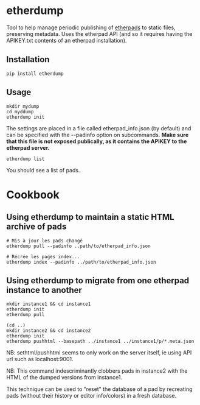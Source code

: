 etherdump
=========

Tool to help manage periodic publishing of [etherpads](http://etherpad.org/) to static files, preserving metadata. Uses the etherpad API (and so it requires having the APIKEY.txt contents of an etherpad installation).


Installation
-------------

    pip install etherdump

Usage
---------------
	mkdir mydump
	cd myddump
	etherdump init

The settings are placed in a file called etherpad_info.json (by default) and can be specified with the --padinfo option on subcommands. **Make sure that this file is not exposed publically, as it contains the APIKEY to the etherpad server.**

	etherdump list

You should see a list of pads.



Cookbook
========================

Using etherdump to maintain a static HTML archive of pads
-------------------------------------------------------------------

	# Mis à jour les pads changé
	etherdump pull --padinfo ..path/to/etherpad_info.json

	# Récrée les pages index...
	etherdump index --padinfo ../path/to/etherpad_info.json


Using etherdump to migrate from one etherpad instance to another
------------------------------------------------------------------

    mkdir instance1 && cd instance1
    etherdump init
    etherdump pull

    (cd ..)
    mkdir instance2 && cd instance2
    etherdump init
    etherdump pushhtml --basepath ../instance1 ../instance1/p/*.meta.json

NB: sethtml/pushhtml seems to only work on the server itself, ie using API url such as localhost:9001.

NB: This command indescriminantly clobbers pads in instance2 with the HTML of the dumped versions from instance1.

This technique can be used to "reset" the database of a pad by recreating pads (without their history or editor info/colors) in a fresh database.



